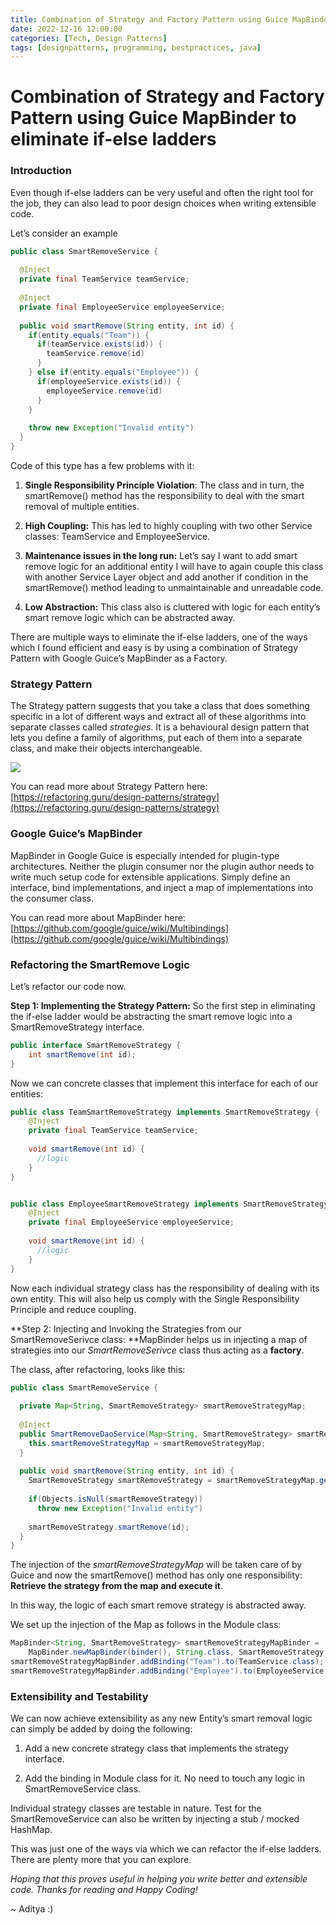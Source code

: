 ```yaml
---
title: Combination of Strategy and Factory Pattern using Guice MapBinder to eliminate if-else ladders
date: 2022-12-16 12:00:00
categories: [Tech, Design Patterns]
tags: [designpatterns, programming, bestpractices, java]
---
```


# Combination of Strategy and Factory Pattern using Guice MapBinder to eliminate if-else ladders

### Introduction

Even though if-else ladders can be very useful and often the right tool for the job, they can also lead to poor design choices when writing extensible code.

Let’s consider an example

```java
public class SmartRemoveService {
 
  @Inject
  private final TeamService teamService;
  
  @Inject
  private final EmployeeService employeeService;
  
  public void smartRemove(String entity, int id) {
    if(entity.equals("Team")) {
      if(teamService.exists(id)) {
      	teamService.remove(id)
      }
    } else if(entity.equals("Employee")) {
      if(employeeService.exists(id)) {	
      	employeeService.remove(id)
      }
    }
    
    throw new Exception("Invalid entity")
  }
}
```

Code of this type has a few problems with it:

1. **Single Responsibility Principle Violation**: The class and in turn, the smartRemove() method has the responsibility to deal with the smart removal of multiple entities.

1. **High Coupling:** This has led to highly coupling with two other Service classes: TeamService and EmployeeService.

1. **Maintenance issues in the long run:** Let’s say I want to add smart remove logic for an additional entity I will have to again couple this class with another Service Layer object and add another if condition in the smartRemove() method leading to unmaintainable and unreadable code.

1. **Low Abstraction:** This class also is cluttered with logic for each entity’s smart remove logic which can be abstracted away.

There are multiple ways to eliminate the if-else ladders, one of the ways which I found efficient and easy is by using a combination of Strategy Pattern with Google Guice’s MapBinder as a Factory.

### Strategy Pattern

The Strategy pattern suggests that you take a class that does something specific in a lot of different ways and extract all of these algorithms into separate classes called *strategies*. It is a behavioural design pattern that lets you define a family of algorithms, put each of them into a separate class, and make their objects interchangeable.

![](https://upload.wikimedia.org/wikipedia/commons/3/39/Strategy_Pattern_in_UML.png)

You can read more about Strategy Pattern here: [https://refactoring.guru/design-patterns/strategy](https://refactoring.guru/design-patterns/strategy)

### Google Guice’s MapBinder

MapBinder in Google Guice is especially intended for plugin-type architectures. Neither the plugin consumer nor the plugin author needs to write much setup code for extensible applications. Simply define an interface, bind implementations, and inject a map of implementations into the consumer class.

You can read more about MapBinder here: [https://github.com/google/guice/wiki/Multibindings](https://github.com/google/guice/wiki/Multibindings)

### Refactoring the SmartRemove Logic

Let’s refactor our code now.

**Step 1: Implementing the Strategy Pattern:** So the first step in eliminating the if-else ladder would be abstracting the smart remove logic into a SmartRemoveStrategy interface.

```java
public interface SmartRemoveStrategy {
	int smartRemove(int id);
}
```

Now we can concrete classes that implement this interface for each of our entities:

```java
public class TeamSmartRemoveStrategy implements SmartRemoveStrategy {
	@Inject
  	private final TeamService teamService;
  
  	void smartRemove(int id) {
      //logic
    }
}


public class EmployeeSmartRemoveStrategy implements SmartRemoveStrategy {
	@Inject
  	private final EmployeeService employeeService;
  
  	void smartRemove(int id) {
      //logic
    }
}
```

Now each individual strategy class has the responsibility of dealing with its own entity. This will also help us comply with the Single Responsibility Principle and reduce coupling.

**Step 2: Injecting and Invoking the Strategies from our SmartRemoveSerivce class: **MapBinder helps us in injecting a map of strategies into our *SmartRemoveSerivce* class thus acting as a **factory**.

The class, after refactoring, looks like this:

```java
public class SmartRemoveService {
 
  private Map<String, SmartRemoveStrategy> smartRemoveStrategyMap;
  
  @Inject
  public SmartRemoveDaoService(Map<String, SmartRemoveStrategy> smartRemoveStrategyMap) {
    this.smartRemoveStrategyMap = smartRemoveStrategyMap;
  }
  
  public void smartRemove(String entity, int id) {
    SmartRemoveStrategy smartRemoveStrategy = smartRemoveStrategyMap.get(entity);
    
    if(Objects.isNull(smartRemoveStrategy))
      throw new Exception("Invalid entity")
      
    smartRemoveStrategy.smartRemove(id);
  }
}
```

The injection of the *smartRemoveStrategyMap* will be taken care of by Guice and now the smartRemove() method has only one responsibility: **Retrieve the strategy from the map and execute it**.

In this way, the logic of each smart remove strategy is abstracted away.

We set up the injection of the Map as follows in the Module class:

```java
MapBinder<String, SmartRemoveStrategy> smartRemoveStrategyMapBinder =  
    MapBinder.newMapBinder(binder(), String.class, SmartRemoveStrategy.class);
smartRemoveStrategyMapBinder.addBinding("Team").to(TeamService.class);
smartRemoveStrategyMapBinder.addBinding("Employee").to(EmployeeService.class);
```

### Extensibility and Testability

We can now achieve extensibility as any new Entity’s smart removal logic can simply be added by doing the following:

1. Add a new concrete strategy class that implements the strategy interface.

1. Add the binding in Module class for it. No need to touch any logic in SmartRemoveService class.

Individual strategy classes are testable in nature. Test for the SmartRemoveService can also be written by injecting a stub / mocked HashMap.

This was just one of the ways via which we can refactor the if-else ladders. There are plenty more that you can explore.

*Hoping that this proves useful in helping you write better and extensible code. Thanks for reading and Happy Coding!*

~ Aditya :)
